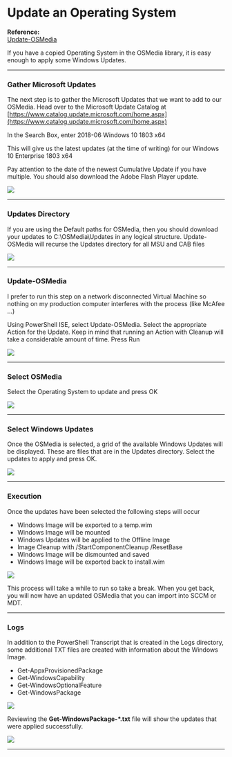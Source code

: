 # Update an Operating System

**Reference:**  
[Update-OSMedia](/osmedia/reference/update-osmedia.md)


If you have a copied Operating System in the OSMedia library, it is easy enough to apply some Windows Updates.

---

### Gather Microsoft Updates

The next step is to gather the Microsoft Updates that we want to add to our OSMedia.  Head over to the Microsoft Update Catalog at [https://www.catalog.update.microsoft.com/home.aspx](https://www.catalog.update.microsoft.com/home.aspx)

In the Search Box, enter 2018-06 Windows 10 1803 x64

This will give us the latest updates \(at the time of writing\) for our Windows 10 Enterprise 1803 x64

Pay attention to the date of the newest Cumulative Update if you have multiple.  You should also download the Adobe Flash Player update.

![](/assets/2018-06-18_13-19-27.png)

---

### Updates Directory

If you are using the Default paths for OSMedia, then you should download your updates to C:\OSMedia\Updates in any logical structure.  Update-OSMedia will recurse the Updates directory for all MSU and CAB files

![](/assets/2018-06-22_15-01-36.png)

---

### Update-OSMedia

I prefer to run this step on a network disconnected Virtual Machine so nothing on my production computer interferes with the process \(like McAfee ...\)

Using PowerShell ISE, select Update-OSMedia.  Select the appropriate Action for the Update.  Keep in mind that running an Action with Cleanup will take a considerable amount of time.  Press Run

![](/assets/2018-06-24_1-20-02.png)

---

### Select OSMedia

Select the Operating System to update and press OK

![](/assets/2018-06-24_1-22-53.png)

---

### Select Windows Updates

Once the OSMedia is selected, a grid of the available Windows Updates will be displayed.  These are files that are in the Updates directory.  Select the updates to apply and press OK.

![](/assets/2018-06-24_1-40-36.png)

---

### Execution

Once the updates have been selected the following steps will occur

* Windows Image will be exported to a temp.wim
* Windows Image will be mounted
* Windows Updates will be applied to the Offline Image
* Image Cleanup with /StartComponentCleanup /ResetBase
* Windows Image will be dismounted and saved
* Windows Image will be exported back to install.wim

![](/assets/2018-06-24_1-46-07.png)

This process will take a while to run so take a break.  When you get back, you will now have an updated OSMedia that you can import into SCCM or MDT.

---

### Logs

In addition to the PowerShell Transcript that is created in the Logs directory, some additional TXT files are created with information about the Windows Image.

* Get-AppxProvisionedPackage
* Get-WindowsCapability
* Get-WindowsOptionalFeature
* Get-WindowsPackage

![](/assets/2018-06-24_2-39-27.png)

Reviewing the **Get-WindowsPackage-\*.txt** file will show the updates that were applied successfully.

![](/assets/2018-06-24_2-42-54.png)

---



